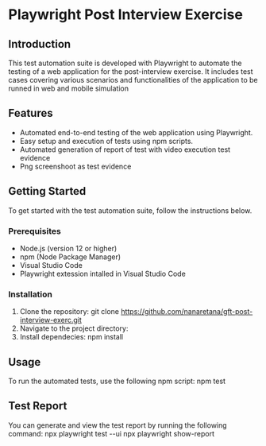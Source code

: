 # Playwright Post Interview Exercise

## Introduction

This test automation suite is developed with Playwright to automate the testing of a web application for the post-interview exercise.
It includes test cases covering various scenarios and functionalities of the application to be runned in web and mobile simulation

## Features

- Automated end-to-end testing of the web application using Playwright.
- Easy setup and execution of tests using npm scripts.
- Automated generation of report of test with video execution test evidence
- Png screenshoot as test evidence

## Getting Started

To get started with the test automation suite, follow the instructions below.

### Prerequisites

- Node.js (version 12 or higher)
- npm (Node Package Manager)
- Visual Studio Code
- Playwright extession intalled in Visual Studio Code
  
 ### Installation

1. Clone the repository: git clone https://github.com/nanaretana/gft-post-interview-exerc.git
2. Navigate to the project directory:
3. Install dependecies: npm install

## Usage
To run the automated tests, use the following npm script:
npm test 

## Test Report
You can generate and view the test report by running the following command:
 npx playwright test --ui
 npx playwright show-report
